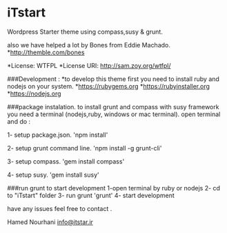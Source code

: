 # iTstart
Wordpress Starter theme using compass,susy &amp; grunt.

also we have helped a lot by Bones from Eddie Machado.
*http://themble.com/bones

*License: WTFPL
*License URI: http://sam.zoy.org/wtfpl/

###Development :
*to develop this theme first you need to install ruby and nodejs on your system.
*https://rubygems.org
*https://rubyinstaller.org
*https://nodejs.org

###package instalation.
to install grunt and compass with susy framework you need a terminal (nodejs,ruby, windows or mac terminal).
open terminal and do :

1- setup package.json.
'npm install'

2- setup grunt command line.
'npm install -g grunt-cli'

3- setup compass.
'gem install compass'

4- setup susy.
'gem install susy'


###run grunt to start development
1-open terminal by ruby or nodejs
2- cd to "iTstart" folder
3- run grunt
'grunt'
4- start development

have any issues feel free to contact .

Hamed Nourhani
info@itstar.ir

